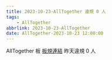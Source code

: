 ```yaml
---
title: 2023-10-23-AllTogether 違規 0 人
tags:
    - AllTogether
abbrlink: 2023-10-23-AllTogether
date: AllTogether-2023-10-23 12:00:00
---
```

AllTogether 板 [板規連結](https://www.ptt.cc/bbs/AllTogether/M.1643211430.A.5FB.html)
昨天違規 0 人
